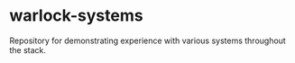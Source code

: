 # warlock-systems
Repository for demonstrating experience with various systems throughout the stack.

